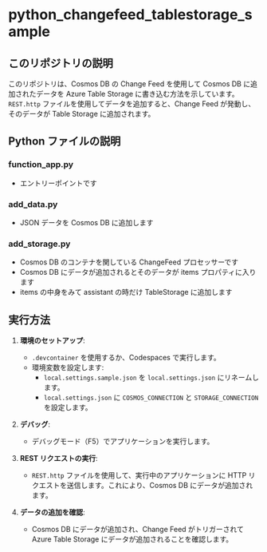 # python_changefeed_tablestorage_sample

## このリポジトリの説明

このリポジトリは、Cosmos DB の Change Feed を使用して Cosmos DB に追加されたデータを Azure Table Storage に書き込む方法を示しています。`REST.http` ファイルを使用してデータを追加すると、Change Feed が発動し、そのデータが Table Storage に追加されます。

## Python ファイルの説明

### function_app.py
- エントリーポイントです

### add_data.py
- JSON データを Cosmos DB に追加します

### add_storage.py
- Cosmos DB のコンテナを関している ChangeFeed プロセッサーです
- Cosmos DB にデータが追加されるとそのデータが items プロパティに入ります
- items の中身をみて assistant の時だけ TableStorage に追加します


## 実行方法

1. **環境のセットアップ**:
   - `.devcontainer` を使用するか、Codespaces で実行します。
   - 環境変数を設定します:
     - `local.settings.sample.json` を `local.settings.json` にリネームします。
     - `local.settings.json` に `COSMOS_CONNECTION` と `STORAGE_CONNECTION` を設定します。

2. **デバッグ**:
   - デバッグモード（F5）でアプリケーションを実行します。

3. **REST リクエストの実行**:
   - `REST.http` ファイルを使用して、実行中のアプリケーションに HTTP リクエストを送信します。これにより、Cosmos DB にデータが追加されます。

4. **データの追加を確認**:
   - Cosmos DB にデータが追加され、Change Feed がトリガーされて Azure Table Storage にデータが追加されることを確認します。
